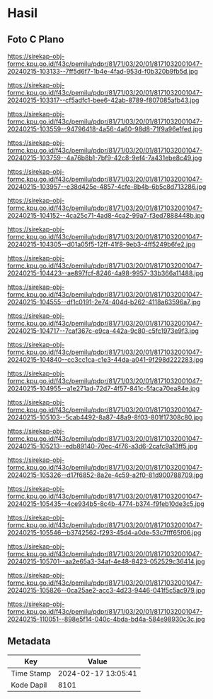 # Hasil

## Foto C Plano

https://sirekap-obj-formc.kpu.go.id/f43c/pemilu/pdpr/81/71/03/20/01/8171032001047-20240215-103133--7ff5d6f7-1b4e-4fad-953d-f0b320b9fb5d.jpg

https://sirekap-obj-formc.kpu.go.id/f43c/pemilu/pdpr/81/71/03/20/01/8171032001047-20240215-103317--cf5adfc1-bee6-42ab-8789-f807085afb43.jpg

https://sirekap-obj-formc.kpu.go.id/f43c/pemilu/pdpr/81/71/03/20/01/8171032001047-20240215-103559--94796418-4a56-4a60-98d8-71f9a96e1fed.jpg

https://sirekap-obj-formc.kpu.go.id/f43c/pemilu/pdpr/81/71/03/20/01/8171032001047-20240215-103759--4a76b8b1-7bf9-42c8-9ef4-7a431ebe8c49.jpg

https://sirekap-obj-formc.kpu.go.id/f43c/pemilu/pdpr/81/71/03/20/01/8171032001047-20240215-103957--e38d425e-4857-4cfe-8b4b-6b5c8d713286.jpg

https://sirekap-obj-formc.kpu.go.id/f43c/pemilu/pdpr/81/71/03/20/01/8171032001047-20240215-104152--4ca25c71-4ad8-4ca2-99a7-f3ed7888448b.jpg

https://sirekap-obj-formc.kpu.go.id/f43c/pemilu/pdpr/81/71/03/20/01/8171032001047-20240215-104305--d01a05f5-12ff-41f8-9eb3-4ff5249b6fe2.jpg

https://sirekap-obj-formc.kpu.go.id/f43c/pemilu/pdpr/81/71/03/20/01/8171032001047-20240215-104423--ae897fcf-8246-4a98-9957-33b366a11488.jpg

https://sirekap-obj-formc.kpu.go.id/f43c/pemilu/pdpr/81/71/03/20/01/8171032001047-20240215-104555--df1c0191-2e74-404d-b262-4118a63596a7.jpg

https://sirekap-obj-formc.kpu.go.id/f43c/pemilu/pdpr/81/71/03/20/01/8171032001047-20240215-104717--7caf367c-e9ca-442a-9c80-c5fc1973e9f3.jpg

https://sirekap-obj-formc.kpu.go.id/f43c/pemilu/pdpr/81/71/03/20/01/8171032001047-20240215-104840--cc3cc1ca-c1e3-44da-a041-9f298d222283.jpg

https://sirekap-obj-formc.kpu.go.id/f43c/pemilu/pdpr/81/71/03/20/01/8171032001047-20240215-104955--a1e271ad-72d7-4f57-841c-5faca70ea84e.jpg

https://sirekap-obj-formc.kpu.go.id/f43c/pemilu/pdpr/81/71/03/20/01/8171032001047-20240215-105103--5cab4492-8a87-48a9-8f03-801f17308c80.jpg

https://sirekap-obj-formc.kpu.go.id/f43c/pemilu/pdpr/81/71/03/20/01/8171032001047-20240215-105213--edb89140-70ec-4f76-a3d6-2cafc9a13ff5.jpg

https://sirekap-obj-formc.kpu.go.id/f43c/pemilu/pdpr/81/71/03/20/01/8171032001047-20240215-105326--d17f6852-8a2e-4c59-a2f0-81d900788709.jpg

https://sirekap-obj-formc.kpu.go.id/f43c/pemilu/pdpr/81/71/03/20/01/8171032001047-20240215-105435--4ce934b5-8c4b-4774-b374-f9feb10de3c5.jpg

https://sirekap-obj-formc.kpu.go.id/f43c/pemilu/pdpr/81/71/03/20/01/8171032001047-20240215-105546--b3742562-f293-45d4-a0de-53c7fff65f06.jpg

https://sirekap-obj-formc.kpu.go.id/f43c/pemilu/pdpr/81/71/03/20/01/8171032001047-20240215-105701--aa2e65a3-34af-4e48-8423-052529c36414.jpg

https://sirekap-obj-formc.kpu.go.id/f43c/pemilu/pdpr/81/71/03/20/01/8171032001047-20240215-105826--0ca25ae2-acc3-4d23-9446-041f5c5ac979.jpg

https://sirekap-obj-formc.kpu.go.id/f43c/pemilu/pdpr/81/71/03/20/01/8171032001047-20240215-110051--898e5f14-040c-4bda-bd4a-584e98930c3c.jpg


## Metadata

| Key        | Value               |
| ---------- | ------------------- |
| Time Stamp | 2024-02-17 13:05:41 |
| Kode Dapil | 8101                |



